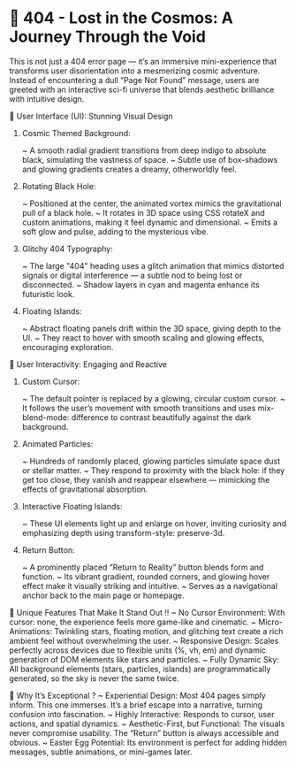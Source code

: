 # 🔭 404 - Lost in the Cosmos: A Journey Through the Void
This is not just a 404 error page — it’s an immersive mini-experience that transforms user disorientation into a mesmerizing cosmic adventure. Instead of encountering a dull “Page Not Found” message, users are greeted with an interactive sci-fi universe that blends aesthetic brilliance with intuitive design.

🎨 User Interface (UI): Stunning Visual Design
1. Cosmic Themed Background:

      ~ A smooth radial gradient transitions from deep indigo to absolute black, simulating the vastness of space.
      ~ Subtle use of box-shadows and glowing gradients creates a dreamy, otherworldly feel.

2. Rotating Black Hole:

      ~ Positioned at the center, the animated vortex mimics the gravitational pull of a black hole.
      ~ It rotates in 3D space using CSS rotateX and custom animations, making it feel dynamic and dimensional.
      ~ Emits a soft glow and pulse, adding to the mysterious vibe.

3. Glitchy 404 Typography:

      ~ The large "404" heading uses a glitch animation that mimics distorted signals or digital interference — a subtle nod to being lost or disconnected.
      ~ Shadow layers in cyan and magenta enhance its futuristic look.

4. Floating Islands:

      ~ Abstract floating panels drift within the 3D space, giving depth to the UI.
      ~ They react to hover with smooth scaling and glowing effects, encouraging exploration.

🧬 User Interactivity: Engaging and Reactive
1. Custom Cursor:

      ~ The default pointer is replaced by a glowing, circular custom cursor.
      ~ It follows the user’s movement with smooth transitions and uses mix-blend-mode: difference to contrast beautifully against the dark background.

2. Animated Particles:

      ~ Hundreds of randomly placed, glowing particles simulate space dust or stellar matter.
      ~ They respond to proximity with the black hole: if they get too close, they vanish and reappear elsewhere — mimicking the effects of gravitational absorption.

3. Interactive Floating Islands:

      ~ These UI elements light up and enlarge on hover, inviting curiosity and emphasizing depth using transform-style: preserve-3d.

4. Return Button:

      ~ A prominently placed “Return to Reality” button blends form and function.
      ~ Its vibrant gradient, rounded corners, and glowing hover effect make it visually striking and intuitive.
      ~ Serves as a navigational anchor back to the main page or homepage.

🌟 Unique Features That Make It Stand Out !!
      ~ No Cursor Environment: With cursor: none, the experience feels more game-like and cinematic.
      ~ Micro-Animations: Twinkling stars, floating motion, and glitching text create a rich ambient feel without overwhelming the user.
      ~ Responsive Design: Scales perfectly across devices due to flexible units (%, vh, em) and dynamic generation of DOM elements like stars and particles.
      ~ Fully Dynamic Sky: All background elements (stars, particles, islands) are programmatically generated, so the sky is never the same twice.

🧠 Why It’s Exceptional ?
      ~ Experiential Design: Most 404 pages simply inform. This one immerses. It’s a brief escape into a narrative, turning confusion into fascination.
      ~ Highly Interactive: Responds to cursor, user actions, and spatial dynamics.
      ~ Aesthetic-First, but Functional: The visuals never compromise usability. The “Return” button is always accessible and obvious.
      ~ Easter Egg Potential: Its environment is perfect for adding hidden messages, subtle animations, or mini-games later.

